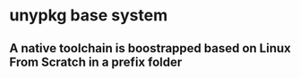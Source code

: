 # unypkg base system
## A native toolchain is boostrapped based on Linux From Scratch in a prefix folder
